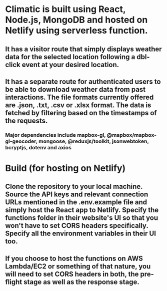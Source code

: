 # Climatic is built using React, Node.js, MongoDB and hosted on Netlify using serverless function.

## It has a visitor route that simply displays weather data for the selected location following a dbl-click event at your desired location.

## It has a separate route for authenticated users to be able to download weather data from past interactions. The file formats currently offered are .json, .txt, .csv or .xlsx format. The data is fetched by filtering based on the timestamps of the requests.

### Major dependencies include mapbox-gl, @mapbox/mapbox-gl-geocoder, mongoose, @reduxjs/toolkit, jsonwebtoken, bcryptjs, dotenv and axios

# Build (for hosting on Netlify)
## Clone the repository to your local machine. Source the API keys and relevant connection URLs mentioned in the .env.example file and simply host the React app to Netlify. Specify the functions folder in their website's UI so that you won't have to set CORS headers specifically. Specify all the environment variables in their UI too.
## If you choose to host the functions on AWS Lambda/EC2 or something of that nature, you will need to set CORS headers in both, the pre-flight stage as well as the response stage.